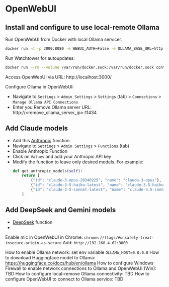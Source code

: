 # OpenWebUI

## Install and configure to use local-remote Ollama

Run OpenWebUI from Docker with local Ollama servicer:
```bash
docker run -d -p 3000:8080 -e WEBUI_AUTH=False -e OLLAMA_BASE_URL=http://127.0.0.1:11434 -v open-webui:/app/backend/data --name open-webui ghcr.io/open-webui/open-webui:main
```

Run Watchtower for autoupdates:
```bash
docker run --rm --volume /var/run/docker.sock:/var/run/docker.sock containrrr/watchtower --run-once open-webui
```
Access OpenWebUI via URL: http://localhost:3000/

Configure Ollama in OpenWebUI:
- Navigate to `Settings` > `Admin Settings` > `Settings` (tab) > `Connections` > `Manage Ollama API Connections`
- Enter you Remove Ollama server URL: http://<remove_ollama_server_ip>:11434

## Add Claude models

- Add this [Anthropic](https://openwebui.com/f/justinrahb/anthropic) function.
- Navigate to `Settings` > `Admin Settings` > `Functions` (tab)
- Enable Anthropic Function
- Click on `Values` and add your Anthropic API key
- Modify the function to leave only desired models. For example:
    ```python
    def get_anthropic_models(self):
        return [
            {"id": "claude-3-opus-20240229", "name": "claude-3-opus"},
            {"id": "claude-3-5-haiku-latest", "name": "claude-3.5-haiku"},
            {"id": "claude-3-5-sonnet-latest", "name": "claude-3.5-sonnet"},
        ]
    ```

## Add DeepSeek and Gemini models

- [DeepSeek](https://openwebui.com/f/zgccrui/deepseek_r1) function
-


Enable mic in OpenWebUI in Chrome: `chrome://flags/#unsafely-treat-insecure-origin-as-secure`
Add: `http://192.168.4.62:3000`

How to enable Ollama network:  set env variable `OLLAMA_HOST=0.0.0.0`
How to download Huggingface model to Ollama: https://huggingface.co/docs/hub/en/ollama
How to configure Windows Firewall to enable network connections to Ollama and OpenWebUI (Win): TBD
How to configure local-remove Ollama connectivity: TBD
How to configure OpenWebUI to connect to Ollama service: TBD